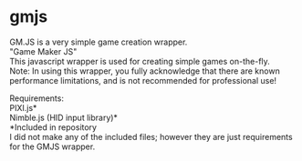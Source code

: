 # gmjs
GM.JS is a very simple game creation wrapper.<br>
"Game Maker JS"<br>
This javascript wrapper is used for creating simple games on-the-fly.<br>
Note: In using this wrapper, you fully acknowledge that there are known performance limitations, and is not recommended for professional use!

Requirements:<br>
PIXI.js\*<br>
Nimble.js (HID input library)\*<br>
\*Included in repository
<br>
I did not make any of the included files; however they are just requirements for the GMJS wrapper.
